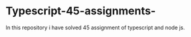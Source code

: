 # Typescript-45-assignments-
In this repository i have solved 45 assignment of typescript and node js.

